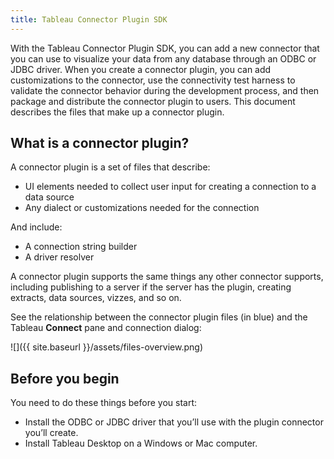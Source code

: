 ```yaml
---
title: Tableau Connector Plugin SDK
---
```


With the Tableau Connector Plugin SDK, you can add a new connector that you can use to visualize your data from any database through an ODBC or JDBC driver.
When you create a connector plugin, you can add customizations to the connector, use the connectivity test harness to validate the connector behavior during the development process, and then package and distribute the connector plugin to users.
This document describes the files that make up a connector plugin.

## What is a connector plugin?

A connector plugin is a set of files that describe:

- UI elements needed to collect user input for creating a connection to a data source
- Any dialect or customizations needed for the connection

And include:

- A connection string builder
- A driver resolver

A connector plugin supports the same things any other connector supports, including publishing to a server if the server has the plugin, creating extracts, data sources, vizzes, and so on.

See the relationship between the connector plugin files (in blue) and the Tableau **Connect** pane and connection dialog:

![]({{ site.baseurl }}/assets/files-overview.png)

## Before you begin

You need to do these things before you start:

- Install the ODBC or JDBC driver that you’ll use with the plugin connector you’ll create.
- Install Tableau Desktop on a Windows or Mac computer.
